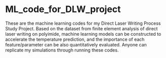 # ML_code_for_DLW_project
These are the machine learning codes for my Direct Laser Writing Process Study Project.
Based on the dataset from finite element analysis of direct laser writing on polyimide, 
machine learning models can be constructed to accelerate the temperature prediction,
and the importance of each feature/parameter can be also quantitatively evaluated.
Anyone can replicate my simulations through running these codes.
